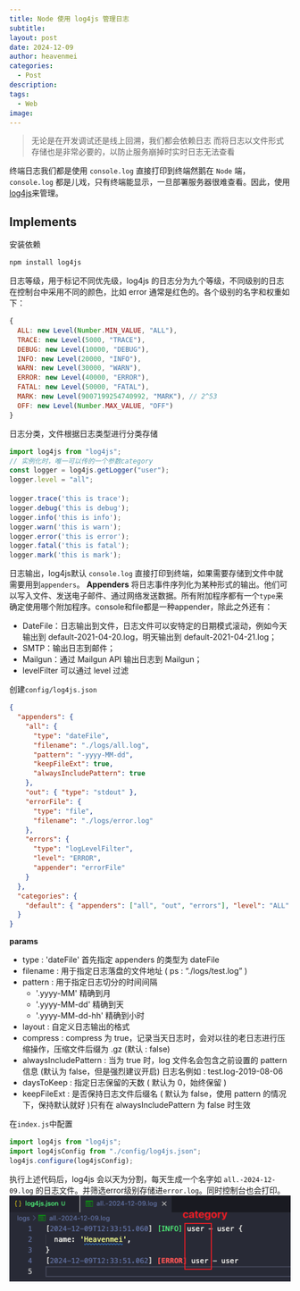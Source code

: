```yaml
---
title: Node 使用 log4js 管理日志
subtitle: 
layout: post
date: 2024-12-09
author: heavenmei
categories:
  - Post
description: 
tags:
  - Web
image:
---
```

> 无论是在开发调试还是线上回溯，我们都会依赖日志 ​
> 而将日志以文件形式存储也是非常必要的，以防止服务崩掉时实时日志无法查看 ​

终端日志我们都是使用 `console.log` 直接打印到终端​
然鹅在 `Node` 端，`console.log` 都是儿戏​，只有终端能显示，一旦部署服务器很难查看。因此，使用[log4js](https://github.com/log4js-node/log4js-node)来管理。


## Implements
安装依赖
```bash
npm install log4js
```


日志等级，用于标记不同优先级，log4js 的日志分为九个等级，不同级别的日志在控制台中采用不同的颜色，比如 error 通常是红色的。各个级别的名字和权重如下：
```js
{
  ALL: new Level(Number.MIN_VALUE, "ALL"),
  TRACE: new Level(5000, "TRACE"),
  DEBUG: new Level(10000, "DEBUG"),
  INFO: new Level(20000, "INFO"),
  WARN: new Level(30000, "WARN"),
  ERROR: new Level(40000, "ERROR"),
  FATAL: new Level(50000, "FATAL"),
  MARK: new Level(9007199254740992, "MARK"), // 2^53
  OFF: new Level(Number.MAX_VALUE, "OFF")
}

```



日志分类，文件根据日志类型进行分类存储
```js
import log4js from "log4js";
// 实例化时，唯一可以传的一个参数category
const logger = log4js.getLogger("user");
logger.level = "all";

logger.trace('this is trace');
logger.debug('this is debug');
logger.info('this is info');
logger.warn('this is warn');
logger.error('this is error');
logger.fatal('this is fatal');
logger.mark('this is mark');

```


日志输出，log4js默认 `console.log` 直接打印到终端​，如果需要存储到文件中就需要用到`appenders`。
**Appenders** 将日志事件序列化为某种形式的输出。他们可以写入文件、发送电子邮件、通过网络发送数据。所有附加程序都有一个`type`来确定使用哪个附加程序。console和file都是一种appender，除此之外还有：
- DateFile：日志输出到文件，日志文件可以安特定的日期模式滚动，例如今天输出到 default-2021-04-20.log，明天输出到 default-2021-04-21.log；
- SMTP：输出日志到邮件；
- Mailgun：通过 Mailgun API 输出日志到 Mailgun；
- levelFilter 可以通过 level 过滤

创建`config/log4js.json`
```json
{
  "appenders": {
    "all": {
      "type": "dateFile",
      "filename": "./logs/all.log",
      "pattern": "-yyyy-MM-dd",
      "keepFileExt": true,
      "alwaysIncludePattern": true
    },
    "out": { "type": "stdout" },
    "errorFile": {
      "type": "file",
      "filename": "./logs/error.log"
    },
    "errors": {
      "type": "logLevelFilter",
      "level": "ERROR",
      "appender": "errorFile"
    }
  },
  "categories": {
    "default": { "appenders": ["all", "out", "errors"], "level": "ALL" }
  }
}
```


**params**
- type : 'dateFile' 首先指定 appenders 的类型为 dateFile
- filename : 用于指定日志落盘的文件地址 ( ps : “./logs/test.log” )
- pattern : 用于指定日志切分的时间间隔
	- '.yyyy-MM' 精确到月
	- '.yyyy-MM-dd' 精确到天
	- '.yyyy-MM-dd-hh' 精确到小时
- layout : 自定义日志输出的格式
- compress : compress 为 true，记录当天日志时，会对以往的老日志进行压缩操作，压缩文件后缀为 .gz (默认 : false)
- alwaysIncludePattern : 当为 true 时，log 文件名会包含之前设置的 pattern 信息 (默认为 false，但是强烈建议开启) 日志名例如 : test.log-2019-08-06
- daysToKeep : 指定日志保留的天数 ( 默认为 0，始终保留 )
- keepFileExt : 是否保持日志文件后缀名 ( 默认为 false，使用 pattern 的情况下，保持默认就好 )只有在 alwaysIncludePattern 为 false 时生效


在`index.js`中配置
```js
import log4js from "log4js";
import log4jsConfig from "./config/log4js.json";
log4js.configure(log4jsConfig);
```


执行上述代码后，log4js 会以天为分割，每天生成一个名字如 `all.-2024-12-09.log` 的日志文件。并筛选error级别存储进`error.log`。同时控制台也会打印。
![](assets/2024-12-09-Node-log-storage-20241209123514.png)